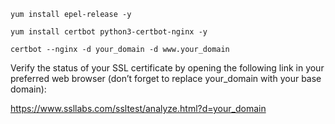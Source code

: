 ```
yum install epel-release -y
```

```
yum install certbot python3-certbot-nginx -y
```

```
certbot --nginx -d your_domain -d www.your_domain
```

Verify the status of your SSL certificate by opening the following link in your preferred web browser (don’t forget to replace your_domain with your base domain):

https://www.ssllabs.com/ssltest/analyze.html?d=your_domain
